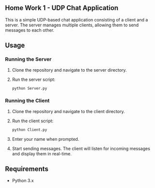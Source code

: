 ## Home Work 1 - UDP Chat Application

This is a simple UDP-based chat application consisting of a client and a server. The server manages multiple clients, allowing them to send messages to each other.

## Usage

### Running the Server

1. Clone the repository and navigate to the server directory.
2. Run the server script:

   ```bash
   python Server.py
   ```

### Running the Client

1. Clone the repository and navigate to the client directory.
2. Run the client script:

   ```bash
   python Client.py

   ```

3. Enter your name when prompted.
4. Start sending messages. The client will listen for incoming messages and display them in real-time.

## Requirements

- Python 3.x
